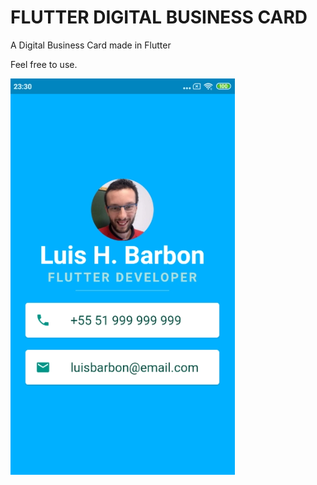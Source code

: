 # FLUTTER DIGITAL BUSINESS CARD

A Digital Business Card made in Flutter

Feel free to use.

![Home](https://github.com/luisbarbon/flutter_digital_business_card/blob/master/images/print_home.png)
